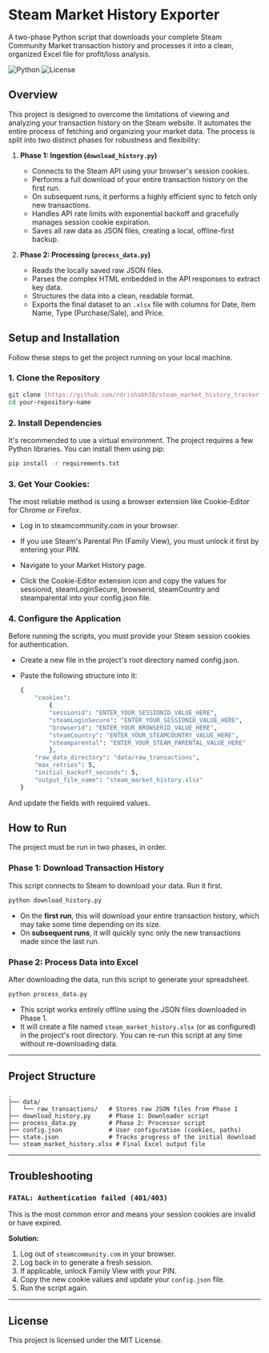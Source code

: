 # Steam Market History Exporter

A two-phase Python script that downloads your complete Steam Community Market transaction history and processes it into a clean, organized Excel file for profit/loss analysis.

![Python](https://img.shields.io/badge/python-3.8+-blue.svg)
![License](https://img.shields.io/badge/license-MIT-green.svg)

## Overview

This project is designed to overcome the limitations of viewing and analyzing your transaction history on the Steam website. It automates the entire process of fetching and organizing your market data. The process is split into two distinct phases for robustness and flexibility:

1.  **Phase 1: Ingestion (`download_history.py`)**
    * Connects to the Steam API using your browser's session cookies.
    * Performs a full download of your entire transaction history on the first run.
    * On subsequent runs, it performs a highly efficient sync to fetch only new transactions.
    * Handles API rate limits with exponential backoff and gracefully manages session cookie expiration.
    * Saves all raw data as JSON files, creating a local, offline-first backup.

2.  **Phase 2: Processing (`process_data.py`)**
    * Reads the locally saved raw JSON files.
    * Parses the complex HTML embedded in the API responses to extract key data.
    * Structures the data into a clean, readable format.
    * Exports the final dataset to an `.xlsx` file with columns for Date, Item Name, Type (Purchase/Sale), and Price.

## Setup and Installation

Follow these steps to get the project running on your local machine.

### 1. Clone the Repository

```bash
git clone [https://github.com/rdrishabh38/steam_market_history_tracker.git](https://github.com/rdrishabh38/steam_market_history_tracker.git)
cd your-repository-name
```

### 2. Install Dependencies

It's recommended to use a virtual environment. The project requires a few Python libraries. You can install them using pip:

```bash
pip install -r requirements.txt
```

### 3. Get Your Cookies:

The most reliable method is using a browser extension like Cookie-Editor for Chrome or Firefox.

* Log in to steamcommunity.com in your browser.

* If you use Steam's Parental Pin (Family View), you must unlock it first by entering your PIN.

* Navigate to your Market History page.

* Click the Cookie-Editor extension icon and copy the values for sessionid, steamLoginSecure, browserid, steamCountry and steamparental into your config.json file.


### 4. Configure the Application

Before running the scripts, you must provide your Steam session cookies for authentication.

* Create a new file in the project's root directory named config.json.

* Paste the following structure into it:

    ```bash
    {
        "cookies": 
            {
            "sessionid": "ENTER_YOUR_SESSIONID_VALUE_HERE",
            "steamLoginSecure": "ENTER_YOUR_SESSIONID_VALUE_HERE",
            "browserid": "ENTER_YOUR_BROWSERID_VALUE_HERE",
            "steamCountry": "ENTER_YOUR_STEAMCOUNTRY_VALUE_HERE",
            "steamparental": "ENTER_YOUR_STEAM_PARENTAL_VALUE_HERE"
            },
        "raw_data_directory": "data/raw_transactions",
        "max_retries": 5,
        "initial_backoff_seconds": 5,
        "output_file_name": "steam_market_history.xlsx"
    }

And update the fields with required values.


## How to Run

The project must be run in two phases, in order.

### Phase 1: Download Transaction History

This script connects to Steam to download your data. Run it first.

```bash
python download_history.py
```

* On the **first run**, this will download your entire transaction history, which may take some time depending on its size.
* On **subsequent runs**, it will quickly sync only the new transactions made since the last run.

### Phase 2: Process Data into Excel

After downloading the data, run this script to generate your spreadsheet.

```bash
python process_data.py
```

* This script works entirely offline using the JSON files downloaded in Phase 1.
* It will create a file named `steam_market_history.xlsx` (or as configured) in the project's root directory. You can re-run this script at any time without re-downloading data.

---
## Project Structure

```
.
├── data/
│   └── raw_transactions/   # Stores raw JSON files from Phase 1
├── download_history.py     # Phase 1: Downloader script
├── process_data.py         # Phase 2: Processor script
├── config.json             # User configuration (cookies, paths)
├── state.json              # Tracks progress of the initial download
└── steam_market_history.xlsx # Final Excel output file
```

---
## Troubleshooting

### `FATAL: Authentication failed (401/403)`

This is the most common error and means your session cookies are invalid or have expired.

**Solution:**
1.  Log out of `steamcommunity.com` in your browser.
2.  Log back in to generate a fresh session.
3.  If applicable, unlock Family View with your PIN.
4.  Copy the new cookie values and update your `config.json` file.
5.  Run the script again.

---
## License

This project is licensed under the MIT License.